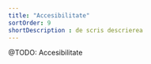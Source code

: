 ```yaml
---
title: "Accesibilitate"
sortOrder: 9
shortDescription : de scris descrierea
---
```


@TODO: Accesibilitate
